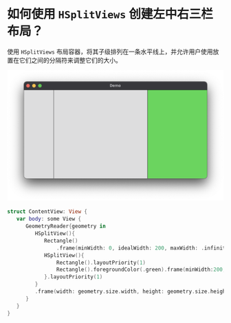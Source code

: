 如何使用 `HSplitViews` 创建左中右三栏布局？
===

使用 `HSplitViews` 布局容器，将其子级排列在一条水平线上，并允许用户使用放置在它们之间的分隔符来调整它们的大小。

![](imgs/1.png)

```swift
struct ContentView: View {
   var body: some View {
      GeometryReader{geometry in
         HSplitView(){
            Rectangle()
                .frame(minWidth: 0, idealWidth: 200, maxWidth: .infinity)
            HSplitView(){
                Rectangle().layoutPriority(1)
                Rectangle().foregroundColor(.green).frame(minWidth:200, idealWidth: 200, maxWidth: .infinity)
            }.layoutPriority(1)
         }
         .frame(width: geometry.size.width, height: geometry.size.height)
      }
   }
}
```